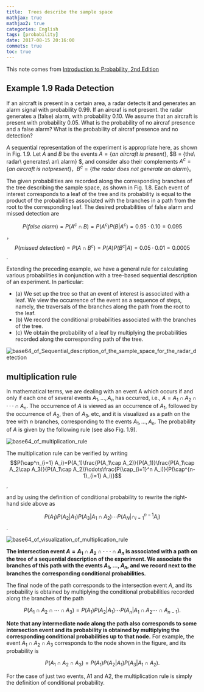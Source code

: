```yaml
---
title:  Trees describe the sample space 
mathjax: true
mathjax2: true
categories: English
tags: [probability]
date: 2017-08-15 20:16:00
commets: true
toc: true
---
```


This note comes from [Introduction to Probability, 2nd Edition](http://www.athenasc.com/probbook.html)

## Example 1.9 Rada Detection 

If an aircraft is present in a certain area, a radar detects it and generates an alarm signal with probability 0.99. If an aircraf is not present. the radar generates a (false) alarm, with probability 0.10. We assume that an aircraft is present with probability 0.05. What is the probability of no aircraf presence and a false alarm? What is the probability of aircraf presence and no detection?

$A$ sequential representation of the experiment is appropriate here, as shown in Fig. 1.9. Let $A$ and $B$ be the events $A = \{an\ aircraft\ is\ present\}$, $B = \{the\ radar\ generates\ an\ alarm\} $, and consider also their complements $A^c=\{an\ aircraft\ is\ not present\}$$，$$B^c=\{the\ radar\ does\ not\ generate\ an\ alarm\}$。

The given probabilities are recorded along the corresponding branches of the tree describing the sample space, as shown in Fig. 1.8. Each event of interest corresponds to a leaf of the tree and its probability is equal to the product of the probabilities associated with the branches in a path from the root to the corresponding leaf. The desired probabilities of false alarm and missed detection are

$$P(false\ alarm) = P(A^c ∩ B) = P(A^c)P(B | A^c) = 0.95 · 0.10 = 0.095$$，
$$P(missed\ detection) = P(A ∩ B^c) = P(A)P(B^c | A) = 0.05 · 0.01 = 0.0005$$. 

Extending the preceding example, we have a general rule for calculating various probabilities in conjunction with a tree-based sequential description of an experiment. In particular:

-   (a) We set up the tree so that an event of interest is associated with a leaf. We view the occurrence of the event as a sequence of steps, namely, the traversals of the branches along the path from the root to the leaf.
-   (b) We record the conditional probabilities associated with the branches of the tree.
-   (c) We obtain the probability of a leaf by multiplying the probabilities recorded along the corresponding path of the tree. 

![base64_of_Sequential_description_of_the_sample_space_for_the_radar_detection](http://q4vftizgw.bkt.clouddn.com/gitpage/introduction-to-probability/trees_describe_the_sample_space/1.png)

## multiplication rule

In mathematical terms, we are dealing with an event A which occurs if and only if each one of several events $A_1, . . . , A_n$ has occurred, i.e., $A = A_1 ∩ A_2 ∩ · · · ∩ A_n$. The occurrence of $A$ is viewed as an occurrence of $A_1$, followed by the occurrence of $A_2$, then of $A_3$, etc, and it is visualized as a path on the tree with $n$ branches, corresponding to the events $A_1, . . . , A_n$. The probability of $A$ is given by the following rule (see also Fig. 1.9). 

![base64_of_multiplication_rule](http://q4vftizgw.bkt.clouddn.com/gitpage/introduction-to-probability/trees_describe_the_sample_space/2.png)

The multiplication rule can be verified by writing
$$P(\cap^n_{i=1} A_i)=P(A_1)\frac{P(A_1\cap A_2)}{P(A_1)}\frac{P(A_1\cap A_2\cap A_3)}{P(A_1\cap A_2)}\cdots\frac{P(\cap_{i=1}^n A_i)}{P(\cap^{n-1}_{i=1} A_i)}$$,

and by using the definition of conditional probability to rewrite the right-hand side above as

$$P(A_1)P(A_2|A_1)P(A_3|A_1\cap A_2)\cdots P(A_N|\cap^{n-1}_{i=1} A_i)$$.

![base64_of_visualization_of_multiplication_rule](http://q4vftizgw.bkt.clouddn.com/gitpage/introduction-to-probability/trees_describe_the_sample_space/3.png)

**The intersection event $A = A_1∩A_2∩· · ·∩A_n$ is associated with a path on the tree of a sequential description of the experiment. We associate the branches of this path with the events $A_1, . . . , A_n$, and we record next to the branches the corresponding conditional probabilities.**

The final node of the path corresponds to the intersection event $A$, and its probability is obtained by multiplying the conditional probabilities recorded along the branches of the path 

$$P(A_1\cap A_2\cap\cdots\cap A_3)=P(A_1)P(A_2|A_1)\cdots P(A_n|A_1\cap A_2\cdots \cap A_{n-1}).$$

**Note that any intermediate node along the path also corresponds to some intersection event and its probability is obtained by multiplying the corresponding conditional probabilities up to that node.** For example, the event $A_1 ∩ A_2 ∩ A_3$ corresponds to the node shown in the figure, and its probability is 

$$P(A_1\cap A_2\cap A_3)=P(A_1)P(A_2|A_1)P(A_3|A_1\cap A_2).$$

For the case of just two events, A1 and A2, the multiplication rule is simply the definition of conditional probability. 


